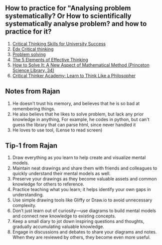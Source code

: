 ## How to practice for "Analysing problem systematically?  Or How to scientifically systematically analyse problem? and how to practice for it?
1. [Critical Thinking Skills for University Success](https://www.coursera.org/learn/critical-thinking-skills)
2. [Edx Critical thinking](https://www.edx.org/learn/critical-thinking-skills)
3. [Problem solving](https://www.coursera.org/learn/problem-solving)
4. [The 5 Elements of Effective Thinking](https://www.amazon.com/5-Elements-Effective-Thinking/dp/0691156662)
5. [How to Solve It: A New Aspect of Mathematical Method (Princeton Science Library, 34)](https://www.amazon.com/How-Solve-Mathematical-Princeton-Science/dp/069111966X)
6. [Critical Thinker Academy: Learn to Think Like a Philosopher](https://www.udemy.com/course/critical-thinker-academy/)

## Notes from Rajan
1. He doesn't trust his memory, and believes that he is so bad at remembering things.
2. He also  believs that he likes to solve problem, but lack any prior knowledge in anything, For example, he codes in python, but can't guess the library that can parse html, since never handled it
3. He loves to use tool, (Lense to read screen)

## Tip-1 from Rajan
1. Draw everything as you learn to help create and visualize mental models.
1. Maintain neat drawings and share them with friends and colleagues to quickly understand their mental models as well.
1. Preserve your drawings as they become valuable assets and common knowledge for others to reference.
1. Practice teaching what you learn; it helps identify your own gaps in understanding.
1. Use simple drawing tools like Gliffy or Draw.io to avoid unnecessary complexity.
1. Don’t just learn out of curiosity—use diagrams to build mental models and connect new knowledge to existing concepts.
1. Keep a small diary to jot down inspiring questions and thoughts, gradually accumulating valuable knowledge.
1. Engage in discussions and debates to share your diagrams and notes. When they are reviewed by others, they become even more useful.
